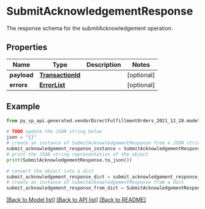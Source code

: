 # SubmitAcknowledgementResponse

The response schema for the submitAcknowledgement operation.

## Properties

Name | Type | Description | Notes
------------ | ------------- | ------------- | -------------
**payload** | [**TransactionId**](TransactionId.md) |  | [optional] 
**errors** | [**ErrorList**](ErrorList.md) |  | [optional] 

## Example

```python
from py_sp_api.generated.vendorDirectFulfillmentOrders_2021_12_28.models.submit_acknowledgement_response import SubmitAcknowledgementResponse

# TODO update the JSON string below
json = "{}"
# create an instance of SubmitAcknowledgementResponse from a JSON string
submit_acknowledgement_response_instance = SubmitAcknowledgementResponse.from_json(json)
# print the JSON string representation of the object
print(SubmitAcknowledgementResponse.to_json())

# convert the object into a dict
submit_acknowledgement_response_dict = submit_acknowledgement_response_instance.to_dict()
# create an instance of SubmitAcknowledgementResponse from a dict
submit_acknowledgement_response_from_dict = SubmitAcknowledgementResponse.from_dict(submit_acknowledgement_response_dict)
```
[[Back to Model list]](../README.md#documentation-for-models) [[Back to API list]](../README.md#documentation-for-api-endpoints) [[Back to README]](../README.md)


